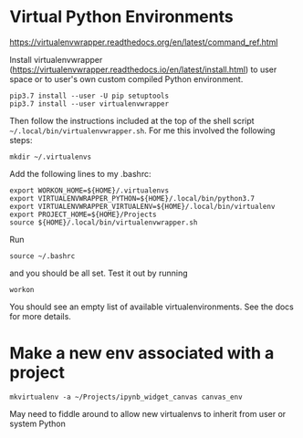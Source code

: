 
# Virtual Python Environments

https://virtualenvwrapper.readthedocs.org/en/latest/command_ref.html

Install virtualenvwrapper (https://virtualenvwrapper.readthedocs.io/en/latest/install.html) to user space or to user's own custom compiled Python environment.

    pip3.7 install --user -U pip setuptools
    pip3.7 install --user virtualenvwrapper

Then follow the instructions included at the top of the shell script `~/.local/bin/virtualenvwrapper.sh`.  For me this involved the following steps:

    mkdir ~/.virtualenvs

Add the following lines to my .bashrc:

    export WORKON_HOME=${HOME}/.virtualenvs
    export VIRTUALENVWRAPPER_PYTHON=${HOME}/.local/bin/python3.7
    export VIRTUALENVWRAPPER_VIRTUALENV=${HOME}/.local/bin/virtualenv
    export PROJECT_HOME=${HOME}/Projects
    source ${HOME}/.local/bin/virtualenvwrapper.sh

Run

    source ~/.bashrc

and you should be all set.  Test it out by running

    workon

You should see an empty list of available virtualenvironments.  See the docs for more details.


# Make a new env associated with a project

    mkvirtualenv -a ~/Projects/ipynb_widget_canvas canvas_env


May need to fiddle around to allow new virtualenvs to inherit from user or system Python
